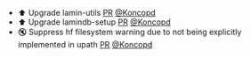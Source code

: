 - ⬆️ Upgrade lamin-utils [PR](https://github.com/laminlabs/lamindb/pull/2195) [@Koncopd](https://github.com/Koncopd)
- ⬆️ Upgrade lamindb-setup [PR](https://github.com/laminlabs/lamindb/pull/2194) [@Koncopd](https://github.com/Koncopd)
- 🔇 Suppress hf filesystem warning due to not being explicitly implemented in upath [PR](https://github.com/laminlabs/lamindb-setup/pull/902) [@Koncopd](https://github.com/Koncopd)
